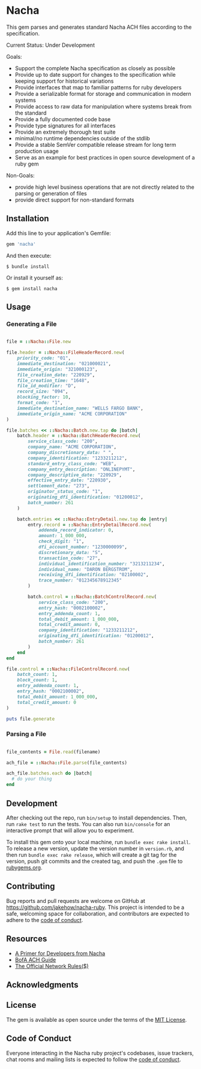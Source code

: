 # Nacha

This gem parses and generates standard Nacha ACH files according to the specification.

Current Status: Under Development

Goals:
* Support the complete Nacha specification as closely as possible
* Provide up to date support for changes to the specification while keeping support for historical variations
* Provide interfaces that map to familiar patterns for ruby developers
* Provide a serializable format for storage and communication in modern systems
* Provide access to raw data for manipulation where systems break from the standard
* Provide a fully documented code base
* Provide type signatures for all interfaces 
* Provide an extremely thorough test suite
* minimal/no runtime dependencies outside of the stdlib
* Provide a stable SemVer compatible release stream for long term production usage
* Serve as an example for best practices in open source development of a ruby gem

Non-Goals:
* provide high level business operations that are not directly related to the parsing or generation of files
* provide direct support for non-standard formats

## Installation

Add this line to your application's Gemfile:

```ruby
gem 'nacha'
```

And then execute:

    $ bundle install

Or install it yourself as:

    $ gem install nacha

## Usage

### Generating a File

```ruby

file = ::Nacha::File.new

file.header = ::Nacha::FileHeaderRecord.new(
    priority_code: "01",
    immediate_destination: "021000021",
    immediate_origin: "321000123",
    file_creation_date: "220929",
    file_creation_time: "1648",
    file_id_modifier: "D",
    record_size: "094",
    blocking_factor: 10,
    format_code: "1",
    immediate_destination_name: "WELLS FARGO BANK",
    immediate_origin_name: "ACME CORPORATION"
)

file.batches << ::Nacha::Batch.new.tap do |batch|
    batch.header = ::Nacha::BatchHeaderRecord.new(
        service_class_code: "200",
        company_name: "ACME CORPORATION",
        company_discretionary_data: " ",
        company_identification: "1233211212",
        standard_entry_class_code: "WEB",
        company_entry_description: "ONLINEPYMT",
        company_descriptive_date: "220929",
        effective_entry_date: "220930",
        settlement_date: "273",
        originator_status_code: "1",
        originating_dfi_identification: "01200012",
        batch_number: 261
    )

    batch.entries << ::Nacha::EntryDetail.new.tap do |entry|
        entry.record = ::Nacha::EntryDetailRecord.new(
            addenda_record_indicator: 0,
            amount: 1_000_000,
            check_digit: "1",
            dfi_account_number: "1230000099",
            discretionary_data: "S",
            transaction_code: "27",
            individual_identification_number: "3213211234",
            individual_name: "DARON BERGSTROM",
            receiving_dfi_identification: "02100002",
            trace_number: "012345678912345"
        )

        batch.control = ::Nacha::BatchControlRecord.new(
            service_class_code: "200",
            entry_hash: "0002100002",
            entry_addenda_count: 1,
            total_debit_amount: 1_000_000,
            total_credit_amount: 0,
            company_identification: "1233211212",
            originating_dfi_identification: "01200012",
            batch_number: 261
        )
    end
end

file.control = ::Nacha::FileControlRecord.new(
    batch_count: 1,
    block_count: 1,
    entry_addenda_count: 1,
    entry_hash: "0002100002",
    total_debit_amount: 1_000_000,
    total_credit_amount: 0
)

puts file.generate
```

### Parsing a File

```ruby

file_contents = File.read(filename)

ach_file = ::Nacha::File.parse(file_contents)

ach_file.batches.each do |batch|
  # do your thing
end

```

## Development

After checking out the repo, run `bin/setup` to install dependencies. Then, run `rake test` to run the tests. You can also run `bin/console` for an interactive prompt that will allow you to experiment.

To install this gem onto your local machine, run `bundle exec rake install`. To release a new version, update the version number in `version.rb`, and then run `bundle exec rake release`, which will create a git tag for the version, push git commits and the created tag, and push the `.gem` file to [rubygems.org](https://rubygems.org).

## Contributing

Bug reports and pull requests are welcome on GitHub at https://github.com/jakehow/nacha-ruby. This project is intended to be a safe, welcoming space for collaboration, and contributors are expected to adhere to the [code of conduct](https://github.com/jakehow/nacha-ruby/blob/main/CODE_OF_CONDUCT.md).

## Resources

* [A Primer for Developers from Nacha](https://achdevguide.nacha.org/)
* [BofA ACH Guide](https://files.nc.gov/ncosc/documents/eCommerce/bank_of_america_nacha_file_specs.pdf)
* [The Official Network Rules($)](https://www.nacha.org/products/2023-nacha-operating-rules-guidelines-online-resource)

## Acknowledgments

## License

The gem is available as open source under the terms of the [MIT License](https://opensource.org/licenses/MIT).

## Code of Conduct

Everyone interacting in the Nacha ruby project's codebases, issue trackers, chat rooms and mailing lists is expected to follow the [code of conduct](https://github.com/jakehow/nacha-ruby/blob/main/CODE_OF_CONDUCT.md).
